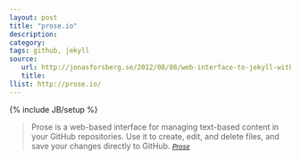 ```yaml
---
layout: post
title: "prose.io"
description:
category:
tags: github, jekyll
source:
   url: http://jonasforsberg.se/2012/08/08/web-interface-to-jekyll-with-auto-deploy-to-heroku
   title:
llist: http://prose.io/
---
```

{% include JB/setup %}
> Prose is a web-based interface for managing text-based content in your GitHub repositories. Use it to create, edit, and delete files, and save your changes directly to GitHub.
><small><cite>[Prose][1]</cite></small>

[1]: http://prose.io/